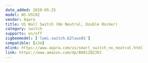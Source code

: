 ```yaml
---
date_added: 2020-05-25
model: WS-USC02
vendor: Aqara
title: US Wall Switch (No Neutral, Double Rocker)
category: switch
supports: on/off
zigbeemodel: ['lumi.switch.b2laus01']
compatible: [z2m]
mlink: https://www.aqara.com/us/smart_switch_no_neutral.html
link: https://www.amazon.com/dp/B081ZQZJ8J
---
```

